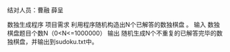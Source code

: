 
结对人员：曹融 薛呈

数独生成程序
项目需求
利用程序随机构造出N个已解答的数独棋盘 。
输入
数独棋盘题目个数N（0<N<=1000000）
输出
随机生成N个不重复的已解答完毕的数独棋盘，并输出到sudoku.txt中。
